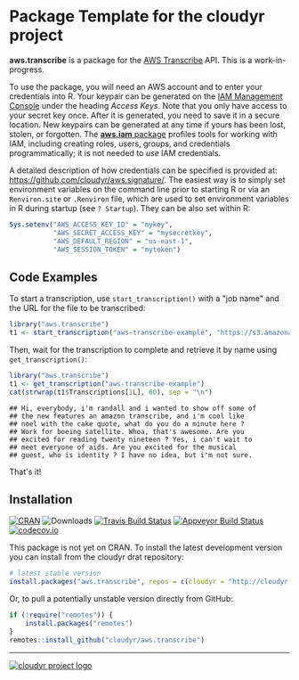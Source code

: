 # Package Template for the cloudyr project

**aws.transcribe** is a package for the [AWS Transcribe](https://aws.amazon.com/transcribe/) API. This is a work-in-progress.

To use the package, you will need an AWS account and to enter your credentials into R. Your keypair can be generated on the [IAM Management Console](https://aws.amazon.com/) under the heading *Access Keys*. Note that you only have access to your secret key once. After it is generated, you need to save it in a secure location. New keypairs can be generated at any time if yours has been lost, stolen, or forgotten. The [**aws.iam** package](https://github.com/cloudyr/aws.iam) profiles tools for working with IAM, including creating roles, users, groups, and credentials programmatically; it is not needed to *use* IAM credentials.

A detailed description of how credentials can be specified is provided at: https://github.com/cloudyr/aws.signature/. The easiest way is to simply set environment variables on the command line prior to starting R or via an `Renviron.site` or `.Renviron` file, which are used to set environment variables in R during startup (see `? Startup`). They can be also set within R:

```R
Sys.setenv("AWS_ACCESS_KEY_ID" = "mykey",
           "AWS_SECRET_ACCESS_KEY" = "mysecretkey",
           "AWS_DEFAULT_REGION" = "us-east-1",
           "AWS_SESSION_TOKEN" = "mytoken")
```


## Code Examples

To start a transcription, use `start_transcription()` with a "job name" and the URL for the file to be transcribed:

```R
library("aws.transcribe")
t1 <- start_transcription("aws-transcribe-example", "https://s3.amazonaws.com/randhunt-transcribe-demo-us-east-1/out.mp3")
```

Then, wait for the transcription to complete and retrieve it by name using `get_transcription()`:


```r
library("aws.transcribe")
t1 <- get_transcription("aws-transcribe-example")
cat(strwrap(t1$Transcriptions[1L], 60), sep = "\n")
```

```
## Hi, everybody, i'm randall and i wanted to show off some of
## the new features an amazon transcribe, and i'm cool like
## noel with the cake quote, what do you do a minute here ?
## Work for boeing satellite. Whoa, that's awesome. Are you
## excited for reading twenty nineteen ? Yes, i can't wait to
## meet everyone of aids. Are you excited for the musical
## guest, who is identity ? I have no idea, but i'm not sure.
```

That's it!

## Installation

[![CRAN](https://www.r-pkg.org/badges/version/aws.transcribe)](https://cran.r-project.org/package=aws.transcribe)
![Downloads](https://cranlogs.r-pkg.org/badges/aws.transcribe)
[![Travis Build Status](https://travis-ci.org/cloudyr/aws.transcribe.png?branch=master)](https://travis-ci.org/cloudyr/aws.transcribe)
[![Appveyor Build Status](https://ci.appveyor.com/api/projects/status/PROJECTNUMBER?svg=true)](https://ci.appveyor.com/project/cloudyr/aws.transcribe)
[![codecov.io](https://codecov.io/github/cloudyr/aws.transcribe/coverage.svg?branch=master)](https://codecov.io/github/cloudyr/aws.transcribe?branch=master)

This package is not yet on CRAN. To install the latest development version you can install from the cloudyr drat repository:

```R
# latest stable version
install.packages("aws.transcribe", repos = c(cloudyr = "http://cloudyr.github.io/drat", getOption("repos")))
```

Or, to pull a potentially unstable version directly from GitHub:

```R
if (!require("remotes")) {
    install.packages("remotes")
}
remotes::install_github("cloudyr/aws.transcribe")
```


---
[![cloudyr project logo](https://i.imgur.com/JHS98Y7.png)](https://github.com/cloudyr)
